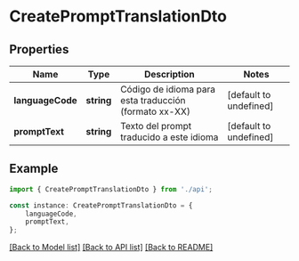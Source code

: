 # CreatePromptTranslationDto


## Properties

Name | Type | Description | Notes
------------ | ------------- | ------------- | -------------
**languageCode** | **string** | Código de idioma para esta traducción (formato xx-XX) | [default to undefined]
**promptText** | **string** | Texto del prompt traducido a este idioma | [default to undefined]

## Example

```typescript
import { CreatePromptTranslationDto } from './api';

const instance: CreatePromptTranslationDto = {
    languageCode,
    promptText,
};
```

[[Back to Model list]](../README.md#documentation-for-models) [[Back to API list]](../README.md#documentation-for-api-endpoints) [[Back to README]](../README.md)
